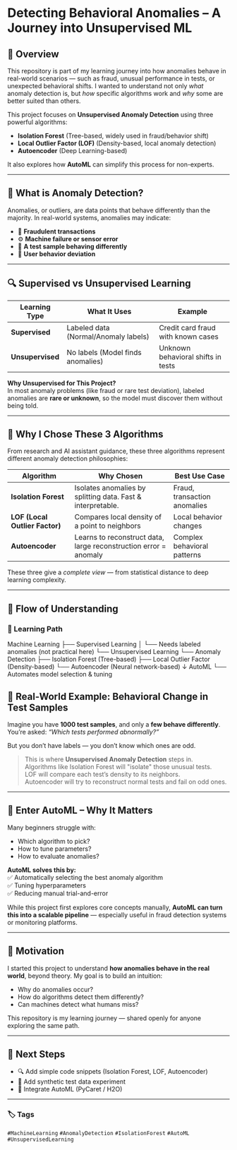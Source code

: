 # Detecting Behavioral Anomalies – A Journey into Unsupervised ML

## 🧭 Overview

This repository is part of my learning journey into how anomalies behave in real-world scenarios — such as fraud, unusual performance in tests, or unexpected behavioral shifts. I wanted to understand not only *what* anomaly detection is, but *how* specific algorithms work and *why* some are better suited than others.

This project focuses on **Unsupervised Anomaly Detection** using three powerful algorithms:
- **Isolation Forest** (Tree-based, widely used in fraud/behavior shift)
- **Local Outlier Factor (LOF)** (Density-based, local anomaly detection)
- **Autoencoder** (Deep Learning-based)

It also explores how **AutoML** can simplify this process for non-experts.

---

## 🎯 What is Anomaly Detection?

Anomalies, or outliers, are data points that behave differently than the majority. In real-world systems, anomalies may indicate:
- 🔐 **Fraudulent transactions**
- ⚙️ **Machine failure or sensor error**
- 🧪 **A test sample behaving differently**
- 👤 **User behavior deviation**

---

## 🔍 Supervised vs Unsupervised Learning

| Learning Type      | What It Uses | Example                |
|--------------------|-------------|------------------------|
| **Supervised**     | Labeled data (Normal/Anomaly labels) | Credit card fraud with known cases |
| **Unsupervised**   | No labels (Model finds anomalies) | Unknown behavioral shifts in tests |

**Why Unsupervised for This Project?**  
In most anomaly problems (like fraud or rare test deviation), labeled anomalies are **rare or unknown**, so the model must discover them without being told.

---

## 🧪 Why I Chose These 3 Algorithms

From research and AI assistant guidance, these three algorithms represent different anomaly detection philosophies:

| Algorithm        | Why Chosen | Best Use Case |
|------------------|------------|---------------|
| **Isolation Forest** | Isolates anomalies by splitting data. Fast & interpretable. | Fraud, transaction anomalies |
| **LOF (Local Outlier Factor)** | Compares local density of a point to neighbors | Local behavior changes |
| **Autoencoder** | Learns to reconstruct data, large reconstruction error = anomaly | Complex behavioral patterns |

These three give a *complete view* — from statistical distance to deep learning complexity.

---

## 🧭 Flow of Understanding

### 🧠 Learning Path

Machine Learning
├── Supervised Learning
│   └── Needs labeled anomalies (not practical here)
└── Unsupervised Learning
    └── Anomaly Detection
        ├── Isolation Forest (Tree-based)
        ├── Local Outlier Factor (Density-based)
        └── Autoencoder (Neural network-based)
             ↓
          AutoML
          └── Automates model selection & tuning

## 🧪 Real-World Example: Behavioral Change in Test Samples

Imagine you have **1000 test samples**, and only a **few behave differently**.  
You’re asked: _“Which tests performed abnormally?”_

But you don’t have labels — you don’t know which ones are odd.

> This is where **Unsupervised Anomaly Detection** steps in.  
> Algorithms like Isolation Forest will "isolate" those unusual tests.  
> LOF will compare each test’s density to its neighbors.  
> Autoencoder will try to reconstruct normal tests and fail on odd ones.

---

## 🤖 Enter AutoML – Why It Matters

Many beginners struggle with:

* Which algorithm to pick?  
* How to tune parameters?  
* How to evaluate anomalies?

**AutoML solves this by:**  
✅ Automatically selecting the best anomaly algorithm  
✅ Tuning hyperparameters  
✅ Reducing manual trial-and-error

While this project first explores core concepts manually, **AutoML can turn this into a scalable pipeline** — especially useful in fraud detection systems or monitoring platforms.

---

## 🌱 Motivation

I started this project to understand **how anomalies behave in the real world**, beyond theory. My goal is to build an intuition:

* Why do anomalies occur?  
* How do algorithms detect them differently?  
* Can machines detect what humans miss?

This repository is my learning journey — shared openly for anyone exploring the same path.

---

## 🚀 Next Steps

* 🔍 Add simple code snippets (Isolation Forest, LOF, Autoencoder)  
* 🧪 Add synthetic test data experiment  
* 🤖 Integrate AutoML (PyCaret / H2O)

---

### 🏷️ Tags

`#MachineLearning` `#AnomalyDetection` `#IsolationForest` `#AutoML` `#UnsupervisedLearning`
